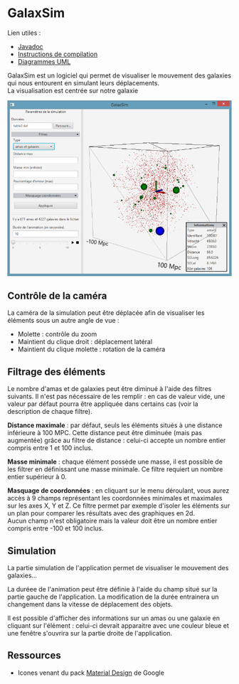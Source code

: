 # GalaxSim

Lien utiles :

* [Javadoc](https://noignon.github.io/GalaxSim/index.html)
* [Instructions de compilation](INSTALL.md)
* [Diagrammes UML](DESIGN.md)

GalaxSim est un logiciel qui permet de visualiser le mouvement des galaxies
qui nous entourent en simulant leurs déplacements.<br>
La visualisation est centrée sur notre galaxie

![Capture d'écran du logiciel](galaxsim.png)

## Contrôle de la caméra

La caméra de la simulation peut être déplacée afin de visualiser les éléments 
sous un autre angle de vue :

* Molette : contrôle du zoom
* Maintient du clique droit : déplacement latéral
* Maintient du clique molette : rotation de la caméra

## Filtrage des éléments

Le nombre d'amas et de galaxies peut être diminué à l'aide des filtres suivants. 
Il n'est pas nécessaire de les remplir : en cas de valeur vide, une valeur par défaut
pourra être appliquée dans certains cas (voir la description de chaque filtre). 

**Distance maximale** : par défaut, seuls les éléments situés à une distance inférieure à 100 MPC. Cette distance
peut être diminuée (mais pas augmentée) grâce au filtre de distance : celui-ci accepte
un nombre entier compris entre 1 et 100 inclus.

**Masse minimale** : chaque élément possède une masse, il est possible de les filtrer
en définissant une masse minimale. 
Ce filtre requiert un nombre entier supérieur à 0.


**Masquage de coordonnées** : en cliquant sur le menu déroulant, vous aurez accès à 9 champs
représentant les coordonnées minimales et maximales sur les axes X, Y et Z. Ce filtre permet
par exemple d'isoler les éléments sur un plan pour comparer les résultats avec des
graphiques en 2d.<br>
Aucun champ n'est obligatoire mais la valeur doit être un nombre entier compris entre
-100 et 100 inclus.

## Simulation

La partie simulation de l'application permet de visualiser le mouvement des galaxies...

La duréee de l'animation peut être définie à l'aide du champ situé sur la partie gauche
de l'application. La modification de la durée entrainera un changement dans la vitesse
de déplacement des objets.

Il est possible d'afficher des informations sur un amas ou une galaxie en cliquant
sur l'élément : celui-ci devrait apparaitre avec une couleur bleue et une fenêtre
s'ouvrira sur la partie droite de l'application.

## Ressources

* Icones venant du pack [Material Design](https://material.io/tools/icons/?style=baseline) de Google